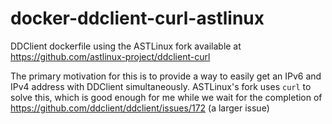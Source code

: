 # docker-ddclient-curl-astlinux
DDClient dockerfile using the ASTLinux fork available at https://github.com/astlinux-project/ddclient-curl

The primary motivation for this is to provide a way to easily get an IPv6 and IPv4 address with DDClient simultaneously. 
ASTLinux's fork uses `curl` to solve this, which is good enough for me while we wait for the completion of https://github.com/ddclient/ddclient/issues/172 (a larger issue)
